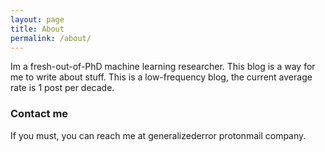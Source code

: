 ```yaml
---
layout: page
title: About
permalink: /about/
---
```


Im a fresh-out-of-PhD machine learning researcher. This blog is a way for me to write about stuff. This is a low-frequency blog, the current average rate is 1 post per decade.

### Contact me

If you must, you can reach me at generalizederror protonmail company.

